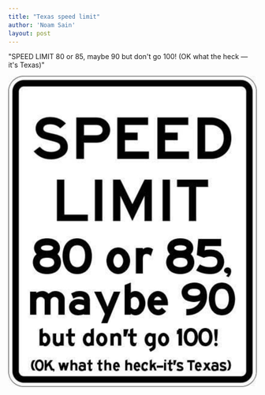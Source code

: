 ```yaml
---
title: "Texas speed limit"
author: 'Noam Sain'
layout: post
---
```


"SPEED LIMIT 80 or 85, maybe 90 but don't go 100! (OK what the heck — it's Texas)"

![Texas speed limit](/assets/2021/2021-01-texas-speed-limit.jpg "Texas speed limit")
